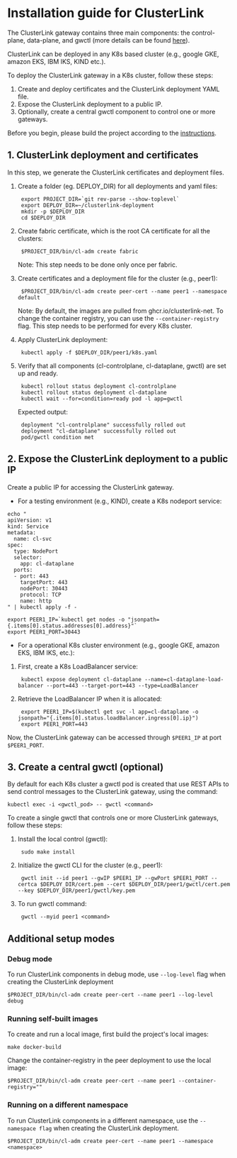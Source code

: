 # Installation guide for ClusterLink

The ClusterLink gateway contains three main components: the control-plane, data-plane, and gwctl (more details can be found [here](../README.md#what-is-clusterlink)).

ClusterLink can be deployed in any K8s based cluster (e.g., google GKE, amazon EKS, IBM IKS, KIND etc.).

To deploy the ClusterLink gateway in a K8s cluster, follow these steps:

1. Create and deploy certificates and the ClusterLink deployment YAML file.
2. Expose the ClusterLink deployment to a public IP.
3. Optionally, create a central gwctl component to control one or more gateways.

Before you begin, please build the project according to the [instructions](../README.md#building-clustelink).

## 1. ClusterLink deployment and certificates

In this step, we generate the ClusterLink certificates and deployment files.

1) Create a folder (eg. DEPLOY_DIR) for all deployments and yaml files:

        export PROJECT_DIR=`git rev-parse --show-toplevel`
        export DEPLOY_DIR=~/clusterlink-deployment
        mkdir -p $DEPLOY_DIR
        cd $DEPLOY_DIR

2) Create fabric certificate, which is the root CA certificate for all the clusters:

        $PROJECT_DIR/bin/cl-adm create fabric

    Note: This step needs to be done only once per fabric.
3) Create certificates and a deployment file for the cluster (e.g., peer1):

        $PROJECT_DIR/bin/cl-adm create peer-cert --name peer1 --namespace default

    Note: By default, the images are pulled from ghcr.io/clusterlink-net. To change the container registry, you can use the ```--container-registry``` flag.
    This step needs to be performed for every K8s cluster.

4) Apply ClusterLink deployment:

        kubectl apply -f $DEPLOY_DIR/peer1/k8s.yaml

5) Verify that all components (cl-controlplane, cl-dataplane, gwctl) are set up and ready.

        kubectl rollout status deployment cl-controlplane
        kubectl rollout status deployment cl-dataplane
        kubectl wait --for=condition=ready pod -l app=gwctl

    Expected output:

        deployment "cl-controlplane" successfully rolled out
        deployment "cl-dataplane" successfully rolled out
        pod/gwctl condition met

## 2. Expose the ClusterLink deployment to a public IP

Create a public IP for accessing the ClusterLink gateway.
* For a testing environment (e.g., KIND), create a K8s nodeport service:
```
echo "
apiVersion: v1
kind: Service
metadata:
  name: cl-svc
spec:
  type: NodePort
  selector:
    app: cl-dataplane
  ports:
  - port: 443
    targetPort: 443
    nodePort: 30443
    protocol: TCP
    name: http
" | kubectl apply -f -

export PEER1_IP=`kubectl get nodes -o "jsonpath={.items[0].status.addresses[0].address}"`
export PEER1_PORT=30443
```
* For a operational K8s cluster environment (e.g., google GKE, amazon EKS, IBM IKS, etc.):

1. First, create a K8s LoadBalancer service:

        kubectl expose deployment cl-dataplane --name=cl-dataplane-load-balancer --port=443 --target-port=443 --type=LoadBalancer

2. Retrieve the LoadBalancer IP when it is allocated:

        export PEER1_IP=$(kubectl get svc -l app=cl-dataplane -o jsonpath="{.items[0].status.loadBalancer.ingress[0].ip}")
        export PEER1_PORT=443

Now, the ClusterLink gateway can be accessed through `$PEER1_IP` at port `$PEER1_PORT`.

## 3. Create a central gwctl (optional)
By default for each K8s cluster a gwctl pod is created that use REST APIs to send control messages to the
ClusterLink gateway, using the command:

    kubectl exec -i <gwctl_pod> -- gwctl <command>

To create a single gwctl that controls one or more ClusterLink gateways, follow these steps:

1. Install the local control (gwctl):

        sudo make install

2. Initialize the gwctl CLI for the cluster (e.g., peer1):

        gwctl init --id peer1 --gwIP $PEER1_IP --gwPort $PEER1_PORT --certca $DEPLOY_DIR/cert.pem --cert $DEPLOY_DIR/peer1/gwctl/cert.pem --key $DEPLOY_DIR/peer1/gwctl/key.pem

3. To run gwctl command:

        gwctl --myid peer1 <command>

## Additional setup modes

### Debug mode

To run ClusterLink components in debug mode, use ```--log-level``` flag when creating the ClusterLink deployment

    $PROJECT_DIR/bin/cl-adm create peer-cert --name peer1 --log-level debug

### Running self-built images

To create and run a local image, first build the project's local images:

    make docker-build

Change the container-registry in the peer deployment to use the local image:

    $PROJECT_DIR/bin/cl-adm create peer-cert --name peer1 --container-registry=""

### Running on a different namespace

To run ClusterLink components in a different namespace, use the `--namespace flag` when creating the ClusterLink deployment.

    $PROJECT_DIR/bin/cl-adm create peer-cert --name peer1 --namespace <namespace>
